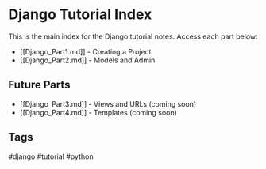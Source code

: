 # Django Tutorial Index

This is the main index for the Django tutorial notes. Access each part below:

- [[Django_Part1.md]] - Creating a Project
- [[Django_Part2.md]] - Models and Admin

## Future Parts
- [[Django_Part3.md]] - Views and URLs (coming soon)
- [[Django_Part4.md]] - Templates (coming soon)

## Tags
#django #tutorial #python